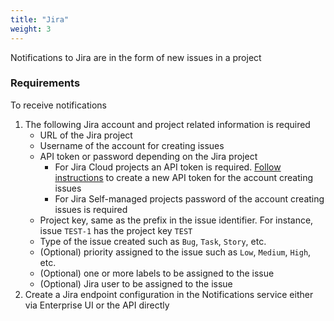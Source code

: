 ```yaml
---
title: "Jira"
weight: 3
---
```


Notifications to Jira are in the form of new issues in a project

### Requirements

To receive notifications

1. The following Jira account and project related information is required
    * URL of the Jira project
    * Username of the account for creating issues
    * API token or password depending on the Jira project
        * For Jira Cloud projects an API token is required. [Follow instructions](https://confluence.atlassian.com/cloud/api-tokens-938839638.html) to create a new API token for the account creating issues
        * For Jira Self-managed projects password of the account creating issues is required 
    * Project key, same as the prefix in the issue identifier. For instance, issue `TEST-1` has the project key `TEST`
    * Type of the issue created such as `Bug`, `Task`, `Story`, etc. 
    * (Optional) priority assigned to the issue such as `Low`, `Medium`, `High`, etc. 
    * (Optional) one or more labels to be assigned to the issue
    * (Optional) Jira user to be assigned to the issue 
2. Create a Jira endpoint configuration in the Notifications service either via Enterprise UI or the API directly
